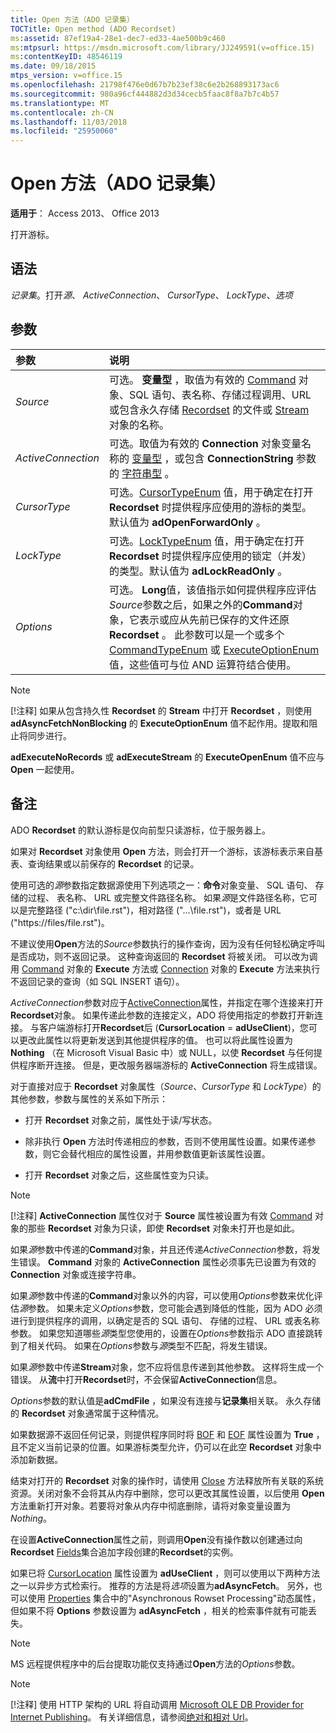 ```yaml
---
title: Open 方法（ADO 记录集）
TOCTitle: Open method (ADO Recordset)
ms:assetid: 87ef19a4-28e1-dec7-ed33-4ae500b9c460
ms:mtpsurl: https://msdn.microsoft.com/library/JJ249591(v=office.15)
ms:contentKeyID: 48546119
ms.date: 09/18/2015
mtps_version: v=office.15
ms.openlocfilehash: 21798f476e0d67b7b23ef38c6e2b268893173ac6
ms.sourcegitcommit: 980a96cf444882d3d34cecb5faac8f8a7b7c4b57
ms.translationtype: MT
ms.contentlocale: zh-CN
ms.lasthandoff: 11/03/2018
ms.locfileid: "25950060"
---
```

# <a name="open-method-ado-recordset"></a>Open 方法（ADO 记录集）

**适用于**： Access 2013、 Office 2013

打开游标。

## <a name="syntax"></a>语法

*记录集*。打开*源*、 *ActiveConnection*、 *CursorType*、 *LockType*、*选项*

## <a name="parameters"></a>参数

|参数|说明|
|:--------|:----------|
|*Source* |可选。 **变量型** ，取值为有效的 [Command](command-object-ado.md) 对象、SQL 语句、表名称、存储过程调用、URL 或包含永久存储 [Recordset](stream-object-ado.md) 的文件或 [Stream](recordset-object-ado.md) 对象的名称。|
|*ActiveConnection* |可选。取值为有效的 **Connection** 对象变量名称的 [变量型](connection-object-ado.md) ，或包含 **ConnectionString** 参数的 [字符串型](connectionstring-property-ado.md) 。|
|*CursorType* |可选。[CursorTypeEnum](cursortypeenum.md) 值，用于确定在打开 **Recordset** 时提供程序应使用的游标的类型。默认值为 **adOpenForwardOnly** 。|
|*LockType* |可选。[LockTypeEnum](locktypeenum.md) 值，用于确定在打开 **Recordset** 时提供程序应使用的锁定（并发）的类型。默认值为 **adLockReadOnly** 。|
|*Options* |可选。 **Long**值，该值指示如何提供程序应评估*Source*参数之后，如果之外的**Command**对象，它表示或应从先前已保存的文件还原**Recordset** 。 此参数可以是一个或多个 [CommandTypeEnum](commandtypeenum.md) 或 [ExecuteOptionEnum](executeoptionenum.md) 值，这些值可与位 AND 运算符结合使用。|

> [!NOTE]
> [!注释] 如果从包含持久性 **Recordset** 的 **Stream** 中打开 **Recordset** ，则使用 **adAsyncFetchNonBlocking** 的 **ExecuteOptionEnum** 值不起作用。提取和阻止将同步进行。

**adExecuteNoRecords** 或 **adExecuteStream** 的 **ExecuteOpenEnum** 值不应与 **Open** 一起使用。

## <a name="remarks"></a>备注

ADO **Recordset** 的默认游标是仅向前型只读游标，位于服务器上。

如果对 **Recordset** 对象使用 **Open** 方法，则会打开一个游标，该游标表示来自基表、查询结果或以前保存的 **Recordset** 的记录。

使用可选的*源*参数指定数据源使用下列选项之一：**命令**对象变量、 SQL 语句、 存储的过程、 表名称、 URL 或完整文件路径名称。 如果*源*是文件路径名称，它可以是完整路径 ("c:\\dir\\file.rst")，相对路径 ("...\\file.rst")，或者是 URL ("https://files/file.rst")。

不建议使用**Open**方法的*Source*参数执行的操作查询，因为没有任何轻松确定呼叫是否成功，则不返回记录。 这种查询返回的 **Recordset** 将被关闭。 可以改为调用 [Command](https://docs.microsoft.com/office/vba/access/concepts/miscellaneous/execute-method-ado-command) 对象的 **Execute** 方法或 [Connection](https://msdn.microsoft.com/library/jj249832\(v=office.15\)) 对象的 **Execute** 方法来执行不返回记录的查询（如 SQL INSERT 语句）。

*ActiveConnection*参数对应于[ActiveConnection](activeconnection-property-ado.md)属性，并指定在哪个连接来打开**Recordset**对象。 如果传递此参数的连接定义，ADO 将使用指定的参数打开新连接。 与客户端游标打开**Recordset**后 (**CursorLocation** = **adUseClient**)，您可以更改此属性以将更新发送到其他提供程序的值。 也可以将此属性设置为 **Nothing** （在 Microsoft Visual Basic 中）或 NULL，以使 **Recordset** 与任何提供程序断开连接。 但是，更改服务器端游标的 **ActiveConnection** 将生成错误。

对于直接对应于 **Recordset** 对象属性（*Source*、*CursorType* 和 *LockType*）的其他参数，参数与属性的关系如下所示：

- 打开 **Recordset** 对象之前，属性处于读/写状态。

- 除非执行 **Open** 方法时传递相应的参数，否则不使用属性设置。如果传递参数，则它会替代相应的属性设置，并用参数值更新该属性设置。

- 打开 **Recordset** 对象之后，这些属性变为只读。

> [!NOTE]
> [!注释] **ActiveConnection** 属性仅对于 **Source** 属性被设置为有效 [Command](source-property-ado-recordset.md) 对象的那些 **Recordset** 对象为只读，即使 **Recordset** 对象未打开也是如此。

如果*源*参数中传递的**Command**对象，并且还传递*ActiveConnection*参数，将发生错误。 **Command** 对象的 **ActiveConnection** 属性必须事先已设置为有效的 **Connection** 对象或连接字符串。

如果*源*参数中传递的**Command**对象以外的内容，可以使用*Options*参数来优化评估*源*参数。 如果未定义*Options*参数，您可能会遇到降低的性能，因为 ADO 必须进行到提供程序的调用，以确定是否的 SQL 语句、 存储的过程、 URL 或表名称参数。 如果您知道哪些*源*类型您使用的，设置在*Options*参数指示 ADO 直接跳转到了相关代码。 如果在*Options*参数与*源*类型不匹配，将发生错误。

如果*源*参数中传递**Stream**对象，您不应将信息传递到其他参数。 这样将生成一个错误。 从**流**中打开**Recordset**时，不会保留**ActiveConnection**信息。

*Options*参数的默认值是**adCmdFile** ，如果没有连接与**记录集**相关联。 永久存储的 **Recordset** 对象通常属于这种情况。

如果数据源不返回任何记录，则提供程序同时将 [BOF](bof-eof-properties-ado.md) 和 [EOF](bof-eof-properties-ado.md) 属性设置为 **True** ，且不定义当前记录的位置。如果游标类型允许，仍可以在此空 **Recordset** 对象中添加新数据。

结束对打开的 **Recordset** 对象的操作时，请使用 [Close](close-method-ado.md) 方法释放所有关联的系统资源。关闭对象不会将其从内存中删除，您可以更改其属性设置，以后使用 **Open** 方法重新打开对象。若要将对象从内存中彻底删除，请将对象变量设置为 *Nothing*。

在设置**ActiveConnection**属性之前，则调用**Open**没有操作数以创建通过向**Recordset** [Fields](fields-collection-ado.md)集合追加字段创建的**Recordset**的实例。

如果已将 [CursorLocation](cursorlocation-property-ado.md) 属性设置为 **adUseClient** ，则可以使用以下两种方法之一以异步方式检索行。 推荐的方法是将*选项*设置为**adAsyncFetch**。 另外，也可以使用 [Properties](properties-collection-ado.md) 集合中的"Asynchronous Rowset Processing"动态属性，但如果不将 **Options** 参数设置为 **adAsyncFetch** ，相关的检索事件就有可能丢失。

> [!NOTE]
> MS 远程提供程序中的后台提取功能仅支持通过**Open**方法的*Options*参数。

> [!NOTE]
> [!注释] 使用 HTTP 架构的 URL 将自动调用 [Microsoft OLE DB Provider for Internet Publishing](microsoft-ole-db-provider-for-internet-publishing.md)。 有关详细信息，请参阅[绝对和相对 Url](absolute-and-relative-urls.md)。


